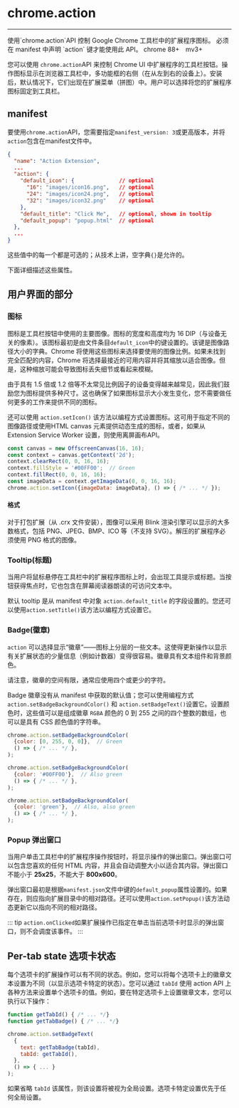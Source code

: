 # chrome.action

---
<el-descriptions border column="1">
  <el-descriptions-item label="描述">
    使用`chrome.action`API 控制 Google Chrome 工具栏中的扩展程序图标。
  </el-descriptions-item>
  <el-descriptions-item label="manifest 键名">
    必须在 manifest 中声明 `action` 键才能使用此 API。
  </el-descriptions-item>
  <el-descriptions-item label="可用性">
    <el-tag style="margin-right: 10px">chrome 88+</el-tag>
    <el-tag type="warning">mv3+</el-tag>
  </el-descriptions-item>
</el-descriptions>

您可以使用 `chrome.action`API 来控制 Chrome UI 中扩展程序的工具栏按钮。操作图标显示在浏览器工具栏中，多功能框的右侧（在从左到右的设备上）。安装后，默认情况下，它们出现在扩展菜单（拼图）中。用户可以选择将您的扩展程序图标固定到工具栏。

## manifest

要使用`chrome.action`API，您需要指定`manifest_version: 3`或更高版本，并将`action`包含在manifest文件中。

```json
{
  "name": "Action Extension",
  ...
  "action": {
    "default_icon": {              // optional
      "16": "images/icon16.png",   // optional
      "24": "images/icon24.png",   // optional
      "32": "images/icon32.png"    // optional
    },
    "default_title": "Click Me",   // optional, shown in tooltip
    "default_popup": "popup.html"  // optional
  },
  ...
}
```

这些值中的每一个都是可选的；从技术上讲，空字典`{}`是允许的。

下面详细描述这些属性。

## 用户界面的部分

### 图标

图标是工具栏按钮中使用的主要图像。图标的宽度和高度均为 16 DIP（与设备无关的像素）。该图标最初是由文件条目`default_icon`中的键设置的。该键是图像路径大小的字典。Chrome 将使用这些图标来选择要使用的图像比例。如果未找到完全匹配的内容，Chrome 将选择最接近的可用内容并将其缩放以适合图像。但是，这种缩放可能会导致图标丢失细节或看起来模糊。

由于具有 1.5 倍或 1.2 倍等不太常见比例因子的设备变得越来越常见，因此我们鼓励您为图标提供多种尺寸。这也确保了如果图标显示大小发生变化，您不需要做任何更多的工作来提供不同的图标。

还可以使用 `action.setIcon()` 该方法以编程方式设置图标。这可用于指定不同的图像路径或使用HTML canvas 元素提供动态生成的图标，或者，如果从 Extension Service Worker 设置，则使用离屏画布API。

```js
const canvas = new OffscreenCanvas(16, 16);
const context = canvas.getContext('2d');
context.clearRect(0, 0, 16, 16);
context.fillStyle = '#00FF00';  // Green
context.fillRect(0, 0, 16, 16);
const imageData = context.getImageData(0, 0, 16, 16);
chrome.action.setIcon({imageData: imageData}, () => { /* ... */ });
```

#### 格式

对于打包扩展（从 .crx 文件安装），图像可以采用 Blink 渲染引擎可以显示的大多数格式，包括 PNG、JPEG、BMP、ICO 等（不支持 SVG）。解压的扩展程序必须使用 PNG 格式的图像。

### Tooltip(标题)

当用户将鼠标悬停在工具栏中的扩展程序图标上时，会出现工具提示或标题。当按钮获得焦点时，它也包含在屏幕阅读器朗读的可访问文本中。

默认 tooltip 是从 manifest 中对象 `action.default_title` 的字段设置的。您还可以使用`action.setTitle()`该方法以编程方式设置它。

### Badge(徽章)

`action` 可以选择显示“徽章”——图标上分层的一些文本。这使得更新操作以显示有关扩展状态的少量信息（例如计数器）变得很容易。徽章具有文本组件和背景颜色。

请注意，徽章的空间有限，通常应使用四个或更少的字符。

Badge 徽章没有从 manifest 中获取的默认值；您可以使用编程方式 `action.setBadgeBackgroundColor()` 和 `action.setBadgeText()`设置它。设置颜色时，这些值可以是组成徽章 `RGBA` 颜色的 0 到 255 之间的四个整数的数组，也可以是具有 CSS 颜色值的字符串。

```js
chrome.action.setBadgeBackgroundColor(
  {color: [0, 255, 0, 0]},  // Green
  () => { /* ... */ },
);

chrome.action.setBadgeBackgroundColor(
  {color: '#00FF00'},  // Also green
  () => { /* ... */ },
);

chrome.action.setBadgeBackgroundColor(
  {color: 'green'},  // Also, also green
  () => { /* ... */ },
);
```

### Popup 弹出窗口

当用户单击工具栏中的扩展程序操作按钮时，将显示操作的弹出窗口。弹出窗口可以包含您喜欢的任何 HTML 内容，并且会自动调整大小以适合其内容。弹出窗口不能小于 **25x25**，不能大于 **800x600**。

弹出窗口最初是根据`manifest.json`文件中键的`default_popup`属性设置的。如果存在，则应指向扩展目录中的相对路径。还可以使用`action.setPopup()`该方法动态更新它以指向不同的相对路径。

::: tip
`action.onClicked`如果扩展操作已指定在单击当前选项卡时显示的弹出窗口，则不会调度该事件。
:::

## Per-tab state 选项卡状态

每个选项卡的扩展操作可以有不同的状态。例如，您可以将每个选项卡上的徽章文本设置为不同（以显示选项卡特定的状态）。您可以通过 `tabId` 使用 action API 上各种方法来设置单个选项卡的值。例如，要在特定选项卡上设置徽章文本，您可以执行以下操作：

```js
function getTabId() { /* ... */}
function getTabBadge() { /* ... */}

chrome.action.setBadgeText(
  {
    text: getTabBadge(tabId),
    tabId: getTabId(),
  },
  () => { ... }
);
```

如果省略 `tabId` 该属性，则该设置将被视为全局设置。选项卡特定设置优先于任何全局设置。